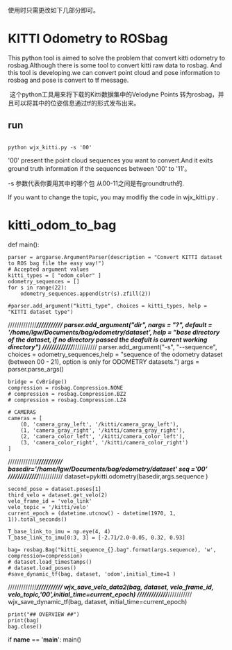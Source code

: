 使用时只需更改如下几部分即可。

# KITTI Odometry to ROSbag

This python tool is aimed to solve the problem that convert kitti odometry to rosbag.Although there is some tool to convert kitti raw data to rosbag. And this tool is developing.we can convert point cloud and pose information to rosbag and pose is convert to tf message.

​     这个python工具用来将下载的Kitti数据集中的Velodyne Points 转为rosbag，并且可以将其中的位姿信息通过tf的形式发布出来。

## run

 

~~~

python wjx_kitti.py -s '00'
~~~
'00' present the point cloud sequences you want to convert.And it exits ground truth information if the sequences between '00' to '11'。

-s 参数代表你要用其中的哪个包  从00-11之间是有groundtruth的.

If you want to change the topic, you may modifiy the code in wjx_kitti.py .


# kitti_odom_to_bag


def main():
    
    parser = argparse.ArgumentParser(description = "Convert KITTI dataset to ROS bag file the easy way!")
    # Accepted argument values
    kitti_types = [ "odom_color" ]
    odometry_sequences = []
    for s in range(22):
        odometry_sequences.append(str(s).zfill(2))
    
    #parser.add_argument("kitti_type", choices = kitti_types, help = "KITTI dataset type")
/////////////***************///////////
    parser.add_argument("dir", nargs = "?", default = '/home/lgw/Documents/bag/odometry/dataset', help = "base directory of the dataset, if no directory passed the deafult is current working directory")
/////////////***************///////////
    parser.add_argument("-s", "--sequence", choices = odometry_sequences,help = "sequence of the odometry dataset (between 00 - 21), option is only for ODOMETRY datasets.")
    args = parser.parse_args()

    bridge = CvBridge()
    compression = rosbag.Compression.NONE
    # compression = rosbag.Compression.BZ2
    # compression = rosbag.Compression.LZ4
    
    # CAMERAS
    cameras = [
        (0, 'camera_gray_left', '/kitti/camera_gray_left'),
        (1, 'camera_gray_right', '/kitti/camera_gray_right'),
        (2, 'camera_color_left', '/kitti/camera_color_left'),
        (3, 'camera_color_right', '/kitti/camera_color_right')
    ]
/////////////***************///////////
    basedir='/home/lgw/Documents/bag/odometry/dataset'
    seq ='00'
/////////////***************///////////
    dataset=pykitti.odometry(basedir,args.sequence )

    second_pose = dataset.poses[1]
    third_velo = dataset.get_velo(2)
    velo_frame_id = 'velo_link'
    velo_topic = '/kitti/velo'
    current_epoch = (datetime.utcnow() - datetime(1970, 1, 1)).total_seconds()

    T_base_link_to_imu = np.eye(4, 4)
    T_base_link_to_imu[0:3, 3] = [-2.71/2.0-0.05, 0.32, 0.93]

    bag= rosbag.Bag("kitti_sequence_{}.bag".format(args.sequence), 'w', compression=compression)
    # dataset.load_timestamps() 
    # dataset.load_poses()
    #save_dynamic_tf(bag, dataset, 'odom',initial_time=1 )
/////////////***************///////////
wjx_save_velo_data2(bag, dataset, velo_frame_id, velo_topic,'00',initial_time=current_epoch)
 /////////////***************///////////
    wjx_save_dynamic_tf(bag, dataset, initial_time=current_epoch)
   

    print("## OVERVIEW ##")
    print(bag)
    bag.close()
            
    
    

if __name__ == '__main__':
    main()
